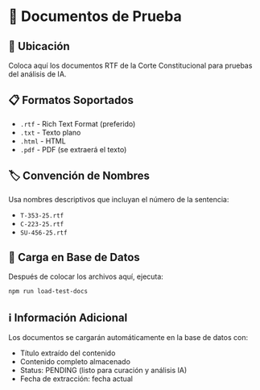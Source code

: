 # 📁 Documentos de Prueba

## 📍 Ubicación
Coloca aquí los documentos RTF de la Corte Constitucional para pruebas del análisis de IA.

## 📋 Formatos Soportados
- `.rtf` - Rich Text Format (preferido)
- `.txt` - Texto plano
- `.html` - HTML 
- `.pdf` - PDF (se extraerá el texto)

## 🏷️ Convención de Nombres
Usa nombres descriptivos que incluyan el número de la sentencia:
- `T-353-25.rtf` 
- `C-223-25.rtf`
- `SU-456-25.rtf`

## 🚀 Carga en Base de Datos
Después de colocar los archivos aquí, ejecuta:
```bash
npm run load-test-docs
```

## ℹ️ Información Adicional
Los documentos se cargarán automáticamente en la base de datos con:
- Título extraído del contenido
- Contenido completo almacenado
- Status: PENDING (listo para curación y análisis IA)
- Fecha de extracción: fecha actual